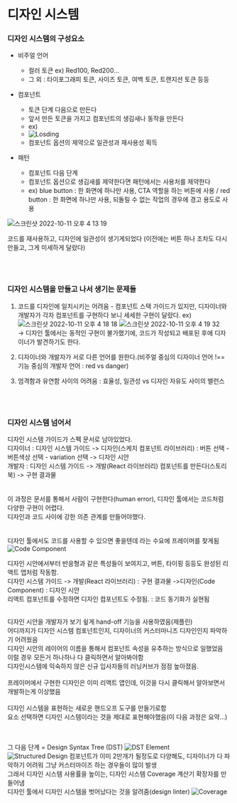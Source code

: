 # 디자인 시스템

### 디자인 시스템의 구성요소
- 비주얼 언어
    - 컬러 토큰 ex) Red100, Red200…
    - 그 외 : 타이포그래피 토큰, 사이즈 토큰, 여백 토큰, 트랜지션 토큰 등등
- 컴포넌트
    - 토큰 단계 다음으로 만든다
    - 앞서 만든 토큰을 가지고 컴포넌트의 생김새나 동작을 만든다
    - ex)
    - ![Losding](https://user-images.githubusercontent.com/101058125/195037290-943ba818-0018-4b29-9881-cf99e9885daa.png)
    - 컴포넌트 옵션의 제약으로 일관성과 재사용성 획득
    
- 패턴
	- 컴포넌트 다음 단계
	- 컴포넌트 옵션으로 생김새를 제약한다면 패턴에서는 사용처를 제약한다
	- ex) blue button : 한 화면에 하나만 사용, CTA 역할을 하는 버튼에 사용 / red button : 한 화면에 하나만 사용, 되돌릴 수 없는 작업의 경우에 경고 용도로 사용

![스크린샷 2022-10-11 오후 4 13 19](https://user-images.githubusercontent.com/101058125/195037887-8b1d88b4-7168-403f-8582-4b51a259ee79.png)

코드를 재사용하고, 디자인에 일관성이 생기게되었다 (이전에는 버튼 하나 조차도 다시 만들고, 그게 미세하게 달랐다)

<br />
<br />

### 디자인 시스템을 만들고 나서 생기는 문제들
1. 코드를 디자인에 일치시키는 어려움 - 컴포넌트 스택 가이드가 있지만, 디자이너와 개발자가 각자 컴포넌트를 구현하다 보니 세세한 구현이 달랐다. ex)
![스크린샷 2022-10-11 오후 4 18 18](https://user-images.githubusercontent.com/101058125/195038095-9f01e014-6fad-49c5-8473-4844f8e058f4.png)
![스크린샷 2022-10-11 오후 4 19 32](https://user-images.githubusercontent.com/101058125/195038105-7849da19-ddc6-4e04-8b59-d0b15cc0bec2.png) <br />
-> 디자인 툴에서는 동적인 구현이 불가했기에, 코드가 작성되고 배포된 후에 디자이너가 발견하기도 한다.   

2. 디자이너와 개발자가 서로 다른 언어를 원한다.(비주얼 중심의 디자이너 언어 !== 기능 중심의 개발자 언어 : red vs danger)   
3. 엄격함과 유연함 사이의 어려움 : 효율성, 일관성 vs 디자인 자유도 사이의 밸런스   
<br />
<br />

### 디자인 시스템 넘어서
디자인 시스템 가이드가 스펙 문서로 남아있었다.<br />
디자이너 : 디자인 시스템 가이드 -> 디자인(스케치 컴포넌트 라이브러리) : 버튼 선택 - 버튼색상 선택 - variation 선택 -> 디자인 시안<br />
개발자 : 디자인 시스템 가이드 -> 개발(React 라이브러리) 컴포넌트를 만든다(스토리북) -> 구현 결과물<br />
<br /><br />
이 과정은 문서를 통해서 사람이 구현한다(human error), 디자인 툴에서는 코드처럼 다양한 구현이 어렵다.<br />
디자인과 코드 사이에 강한 의존 관계를 만들어야했다.<br />
<br />
<br />
디자인 툴에서도 코드를 사용할 수 있으면 좋을텐데 라는 수요에 프레이머를 찾게됨
![Code Component](https://user-images.githubusercontent.com/101058125/195038369-71fa6afc-9ec1-477c-934a-b116fa34ca4d.png)


디자인 시안에서부터 반응형과 같은 특성들이 보여지고, 버튼, 타이핑 등등도 완성된 리액트 앱처럼 작동함.<br />
디자인 시스템 가이드 -> 개발(React 라이브러리) : 구현 결과물 ->디자인(Code Component) : 디자인 시안<br />
리액트 컴포넌트를 수정하면 디자인 컴포넌트도 수정됨. : 코드 동기화가 실현됨<br />

<br />
디자인 시안을 개발자가 보기 슆게 hand-off 기능을 사용하였음(제플린)<br />
어디까지가 디자인 시스템 컴포넌트인지, 디자이너의 커스터마니즈 디자인인지 파악하기 어려웠음<br />
디자인 시안의 레이어의 이름을 통해서 컴포넌트 속성을 유추하는 방식으로 일했었음<br />
이럴 경우 모든거 하나하나 다 클릭하면서 알아봐야함<br />
디자인시스템에 익숙하지 않은 신규 입사자들의 러닝커브가 점점 높아졌음.<br />
<br />
프레이머에서 구현한 디자인은 이미 리액트 앱인데, 이것을 다시 클릭해서 알아보면서 개발하는게 이상했음<br />
<br />
디자인 시스템을 표현하는 새로운 핸드오프 도구를 만들기로함<br />
요소 선택하면 디자인 시스템이라는 것을 제대로 표현해야했음(이 다음 과정은 요약…)<br />
<br />
<br />



그 다음 단계 = Design Syntax Tree (DST)
![DST Element](https://user-images.githubusercontent.com/101058125/195038441-2db26281-db4f-4518-b9cd-0fcdc5b8d25a.png)
![Structured Design](https://user-images.githubusercontent.com/101058125/195038461-1f8cbc25-406c-4c25-95f8-ad382db94846.png)
컴포넌트가 이미 2만개가 될정도로 다양해도, 디자이너가 다 파악하기 어려워 그냥 커스터마이즈 하는 경우들이 많이 발생<br />
그래서 디자인 시스템 사용률을 높이는, 디자인 시스템 Coverage 계산기 확장자를 만들어냄<br />
디자인 툴에서 디자인 시스템을 벗어났다는 것을 알려줌(design linter)
![Coverage](https://user-images.githubusercontent.com/101058125/195038516-a9bb4390-8e43-4ed4-a26a-f4dae42f6577.png)



